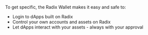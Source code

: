 To get specific, the Radix Wallet makes it easy and safe to: 

* Login to dApps built on Radix
* Control your own accounts and assets on Radix
* Let dApps interact with your assets - always with your approval